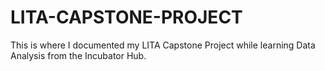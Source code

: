 # LITA-CAPSTONE-PROJECT
This is where I documented my LITA Capstone Project while learning Data Analysis from the Incubator Hub.
